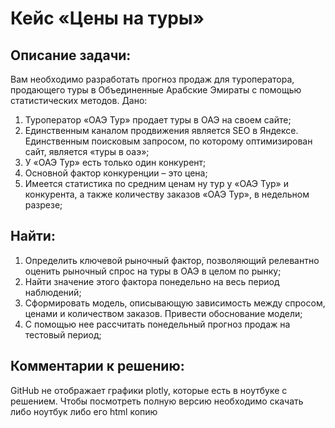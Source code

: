 # Кейс «Цены на туры»

## Описание задачи:
Вам необходимо разработать прогноз продаж для туроператора, продающего туры в Объединенные Арабские Эмираты с помощью статистических методов. 
Дано:
1) Туроператор «ОАЭ Тур» продает туры в ОАЭ на своем сайте;
2) Единственным каналом продвижения является SEO в Яндексе. Единственным поисковым запросом, по которому оптимизирован сайт, является «туры в оаэ»;
3) У «ОАЭ Тур» есть только один конкурент;
4) Основной фактор конкуренции – это цена;
5) Имеется статистика по средним ценам ну тур у «ОАЭ Тур» и конкурента, а также количеству заказов «ОАЭ Тур», в недельном разрезе;

## Найти:
1) Определить ключевой рыночный фактор, позволяющий релевантно оценить рыночный спрос на туры в ОАЭ в целом по рынку;
2) Найти значение этого фактора понедельно на весь период наблюдений;
3) Сформировать модель, описывающую зависимость между спросом, ценами и количеством заказов. Привести обоснование модели;
4) С помощью нее рассчитать понедельный прогноз продаж на тестовый период;

## Комментарии к решению:
GitHub не отображает графики plotly, которые есть в ноутбуке с решением. Чтобы посмотреть полную версию необходимо скачать либо ноутбук либо его html копию
